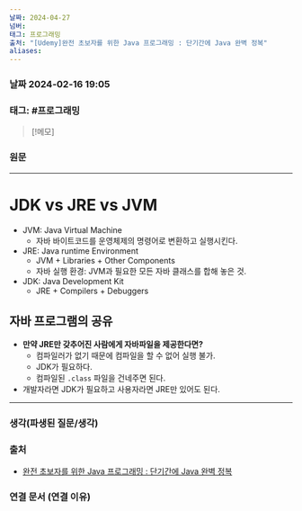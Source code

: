 ```yaml
---
날짜: 2024-04-27
넘버: 
태그: 프로그래밍
출처: "[Udemy]완전 초보자를 위한 Java 프로그래밍 : 단기간에 Java 완벽 정복"
aliases:
---
```

### 날짜  2024-02-16 19:05

### 태그:   #프로그래밍

>[!메모]
>

### 원문
---
# JDK vs JRE vs JVM
- JVM: Java Virtual Machine
	- 자바 바이트코드를 운영체제의 명령어로 변환하고 실행시킨다.
- JRE: Java runtime Environment
	- JVM + Libraries + Other Components
	- 자바 실행 환경: JVM과 필요한 모든 자바 클래스를 합해 놓은 것.
- JDK: Java Development Kit 
	- JRE + Compilers + Debuggers
## 자바 프로그램의 공유
- **만약 JRE만 갖추어진 사람에게 자바파일을 제공한다면?**
	- 컴파일러가 없기 때문에 컴파일을 할 수 없어 실행 불가.
	- JDK가 필요하다.
	- 컴파일된 `.class` 파일을 건네주면 된다.
- 개발자라면 JDK가 필요하고 사용자라면 JRE만 있어도 된다.

---
### 생각(파생된 질문/생각)

### 출처
- [완전 초보자를 위한 Java 프로그래밍 : 단기간에 Java 완벽 정복](https://www.udemy.com/course/best-java-programming/?couponCode=ST6MT42324)

### 연결 문서 (연결 이유)
